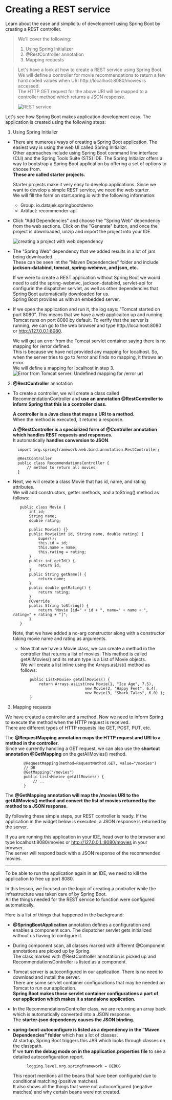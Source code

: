 # Creating a REST service

Learn about the ease and simplicitu of development using Spring Boot by creating a REST controller.

> We'll cover the following:
>
> 1. Using Spring Initializer
> 2. @RestController annotation
> 3. Mapping requests

> Let's have a look at how to create a REST service using Spring Boot. We will define a controller for movie recommendations to return a few hard coded values when URI http://localhost:8080/movies is accessed.  
>  The HTTP GET request for the above URI will be mapped to a controller method which returns a JSON response.
>
> ![REST service](./images/1-6-rest-service.png)

Let's see how Spring Boot makes application development easy. The application is created using the following steps:

1. Using Spring Initializr

- There are numerous ways of creating a Spring Boot application. The easiest way is using the web UI called Spring Initializr.  
   Other approaches include using Spring Boot command line interface (CLI) and the Spring Tools Suite (STS) IDE.
  The Spring Initializr offers a way to bootstrap a Spring Boot application by offering a set of options to choose from.  
   **These are called starter projects.**

  Starter projects make it very easy to develop applications. Since we want to develop a simple REST service, we need the web starter.  
   We will fill the form on start.spring.io with the following information:

  - Group: io.datajek.springbootdemo
  - Artifact: recommender-api

- Click "Add Dependencies" and choose the "Spring Web" dependency from the web sections. Click on the "Generate" button, and once the project is downloaded, unzip and import the project into your IDE.

  ![creating a project with web dependency](./images/2-1-creating-a-project-with-web-dependency.png)

- The "Spring Web" dependency that we added results in a lot of jars being downloaded.  
   These can be seen int the "Maven Dependencies" folder and include **jackson-databind, tomcat, spring-webmvc, and json, etc.**

  If we were to create a REST application without Spring Boot we would need to add the spring-webmvc, jackson-databind, servlet-api for configurin the dispatcher servlet, as well as other dependencies that Spring Boot automatically downloaded for us.  
   Spring Boot provides us with an embedded server.

- If we open the application and run it, the log says: "Tomcat started on port 8080". This means that we have a web applicaiton up and running.  
   Tomcat runs on port 8080 by default. To verify that the server is running, we can go to the web browser and type http://localhost:8080 or http://127.0.0.1:8080.

  We will get an error from the Tomcat servlet container saying there is no mapping for /error defined.  
   This is because we have not provided any mapping for localhost. So, when the server tries to go to /error and finds no mapping, it throws an error.  
   We will define a mapping for localhost in step 3.  
   ![Error from Tomcat server: Undefined mapping for /error url](./images/2-2-error-from-tomcat-server:%20undefined-mapping-for-error-url.png)

2. **@RestController** annotation

- To create a controller, we will create a class called RecommendationController and **use an annotation @RestController to inform Spring that this is a controller class.**

  **A controller is a Java class that maps a URI to a method.**  
   When the method is executed, it returns a response.

  **A @RestController is a specialized form of @Controller annotation which handles REST requests and responses.**  
   It automatically **handles conversion to JSON**.

        import org.springframework.web.bind.annotation.RestController;

        @RestController
        public class RecommendationsController {
            // method to return all movies
        }

- Next, we will create a class Movie that has id, name, and rating attributes.  
   We will add constructors, getter methods, and a toString() method as follows:

         public class Movie {
             int id;
             String name;
             double rating;

             public Movie() {}
             public Movie(int id, String name, double rating) {
                 super();
                 this.id = id;
                 this.name = name;
                 this.rating = rating;
             }
             public int getId() {
                 return id;
             }
             public String getName() {
                 return name;
             }
             public double getRating() {
                 return rating;
             }
             @Override
             public String toString() {
                 return "Movie [id=" + id + ", name=" + name + ", rating=" + rating + "]";
             }
         }

  Note, that we have added a no-arg constructor along with a constructor taking movie name and rating as arguments.

  - Now that we have a Movie class, we can create a method in the controller that returns a list of movies. This method is called getAllMovies() and its return type is a List of Movie objects.  
    We will create a list inline using the Arrays.asList() method as follows:

            public List<Movie> getAllMovies() {
                return Arrays.asList(new Movie(1, "Ice Age", 7.5),
                                    new Movie(2, "Happy Feet", 6.4),
                                    new Movie(3, "Shark Tales", 6.0) );
            }

3. Mapping requests

We have created a controller and a method. Now we need to inform Spring to execute the method when the HTTP request is received.  
 There are different types of HTTP requests like GET, POST, PUT, etc.

The **@RequestMapping annotation maps the HTTP request and URI to a method in the controller.**  
 Since we currently handling a GET request, we can also use the **shortcut annotation @GetMapping** on the getAllMovies() method.

            @RequestMapping(method=RequestMethod.GET, value="/movies")
            // OR
            @GetMapping("/movies")
            public List<Movie> getAllMovies() {
                // ..
            }

The **@GetMapping annotation will map the /movies URI to the getAllMovies() method and convert the list of movies returned by the method to a JSON response.**

By following these simple steps, our REST controller is ready. If the application in the widget below is executed, a JSON response is returned by the server.

If you are running this application in your IDE, head over to the browser and type localhost:8080/movies or http://127.0.0.1.:8080/movies in your browser.  
 The server will respond back with a JSON response of the recommended movies.

---

To be able to run the application again in an IDE, we need to kill the application to free up port 8080.

In this lesson, we focused on the logic of creating a controller while the infrastructure was taken care of by Spring Boot.  
 All the things needed for the REST service to function were configured automatically.

Here is a list of things that happened in the background:

- **@SpringBootApplication** annotation defines a configuration and enables a component scan. The dispatcher servlet gets initialized without us having to configure it.
- During component scan, all classes marked with different @Component annotations are picked up by Spring.  
   The class marked with @RestController annotation is picked up and RecommendationsController is listed as a component.
- Tomcat server is autoconfigured in our application. There is no need to download and install the server.  
   There are some servlet container configurations that may be needed on Tomcat to run our application.  
   **Spring Boot makes those servlet container configurations a part of our application which makes it a standalone application.**
- In the RecommendationsController class, we are returning an array back which is automatically converted into a JSON response.  
   The **starter-json dependency causes the JSON binding.**
- **spring-boot-autoconfigure is listed as a dependency in the ”Maven Dependencies” folder** which has a lot of classes.  
   At startup, Spring Boot triggers this JAR which looks through classes on the classpath.  
   If we **turn the debug mode on in the application.properties file** to see a detailed autoconfiguration report.

            logging.level.org.springframework = DEBUG

  This report mentions all the beans that have been configured due to conditional matching (positive matches).  
  It also shows all the things that were not autoconfigured (negative matches) and why certain beans were not created.
